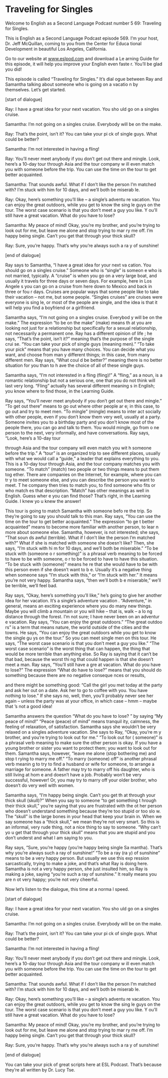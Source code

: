 # Traveling for Singles

Welcome to English as a Second Language Podcast number 5 69: Traveling for Singles.

This is English as a Second Language Podcast episode 569.  I’m your host, Dr. Jeff McQuillan, coming to you from the Center for Educa tional Development in beautiful Los Angeles, California.

Go to our website at www.eslpod.com and download a Le arning Guide for this episode, it will help you improve your English even faste r.  You’ll be glad you did!

This episode is called “Traveling for Singles.”  It’s dial ogue between Ray and Samantha talking about someone who is going on a vacatio n by themselves. Let’s get started.

[start of dialogue]

Ray:  I have a great idea for your next vacation.  You sho uld go on a singles cruise.

Samantha:  I’m not going on a singles cruise.  Everybody will be on the make.

Ray:  That’s the point, isn’t it?  You can take your pi ck of single guys.  What could be better?

Samantha:  I’m not interested in having a fling!

Ray:  You’ll never meet anybody if you don’t get out there and mingle.  Look, here’s a 10-day tour through Asia and the tour company w ill even match you with someone before the trip.  You can use the time on the  tour to get better acquainted.

Samantha:  That sounds awful.  What if I don’t like the person I’m matched with? I’m stuck with him for 10 days, and we’ll both be miserab le.

Ray:  Okay, here’s something you’ll like – a single’s adventu re vacation.  You can enjoy the great outdoors, while you get to know the sing le guys on the tour.  The worst case scenario is that you don’t meet a guy you like.  Y ou’ll still have a great vacation.  What do you have to lose?

 Samantha:  My peace of mind!  Okay, you’re my brother, and you’re trying to look out for me, but leave me alone and stop trying to mar ry me off.  I’m happy being single.  Can’t you get that through your thick skull?

Ray:  Sure, you’re happy.  That’s why you’re always such a ra y of sunshine!

[end of dialogue]

Ray says to Samantha, “I have a great idea for your next va cation.  You should go on a singles cruise.”  Someone who is “single” is someon e who is not married, typically.  A “cruise” is when you go on a very large boat, and usually it travels for three days or seven days.  For example, here in Los Angele s you can go on a cruise from here down to Mexico and back in three or fou r days.  Cruises are popular ways that some people like to take their vacation  – not me, but some people.  “Singles cruises” are cruises were everyone is sing le, or most of the people are single, and the idea is that it will help you find a boyfriend or a girlfriend.

Samantha says, “I’m not going on a singles cruise.  Everybod y will be on the make.”  The expression “to be on the make” (make) means th at you are looking not just for a relationship but specifically for a sexual relationship, not necessarily a permanent one.  Ray has a different opinion of life ; he says, “That’s the point, isn’t it?” meaning that’s the purpose of the single crui se.  “You can take your pick of single guys (meaning men).”  “To take your pick” means that you have many choices.  You can decide what you want, and choose from man y different things; in this case, from many different men.  Ray says, “What coul d be better?” meaning there is no better situation for you than to h ave the choice of all of these single guys.

Samantha says, “I’m not interested in a fling (fling)!”   A “fling,” as a noun, is a romantic relationship but not a serious one, one that  you do not think will last very long.  “Fling” actually has several different meaning s in English; you know where to find those, in the Learning Guide.

Ray says, “You’ll never meet anybody if you don’t get out there and mingle.”  “To get out there” means to go out where other people ar e; in this case, to go out and try to meet men.  “To mingle” (mingle) means to inter act socially with other people, even if you don’t know them very well, usually at  a party.  Someone invites you to a birthday party and you don’t know most of the people there, you can go and talk to them.  You would mingle, go from o ne person to the next, very informally, and have conversations.  Ray says, “Look, here’s a 10-day tour

 through Asia and the tour company will even match you wit h someone before the trip.”  A “tour” is an organized trip to see different  places, usually with what we would call a “guide,” a leader that explains everything  to you.  This is a 10-day tour through Asia, and the tour company matches you with  someone.  “To match” (match) two people or two things means to put them tog ether.  There are companies on the Internet, for example, where you can tr y to meet someone else, and you can describe the person you want to meet.  T he company then tries to match you, to find someone who fits or who match es that description. “Match” has other meanings as well in English.  Guess wher e you can find those?  That’s right, in the Learning Guide.  I knew yo u knew the answer!

This tour is going to match Samantha with someone befo re the trip.  So they’re going to say you should talk to this man.  Ray says, “You can  use the time on the tour to get better acquainted.”  The expression “to ge t better acquainted” means to become more familiar with another person, to lear n more about someone else. Samantha, however, is not interested; she says, “That soun ds awful (terrible). What if I don’t like the person I’m matched with?”  What if she is matched with someone she doesn’t like?  Then, she says, “I’m stuck with hi m for 10 days, and we’ll both be miserable.”  “To be stuck with (someone o r something)” is a phrasal verb meaning to be forced to have to be with someone, o r to be forced to have to have this situation.  “To be stuck with (someone)” means he re that she would have to be with this person even if she doesn’t want to b e.  Usually it’s a negative thing when someone says “I’m stuck with this,” or “I’m stuck with her.”  It means you’re not very happy.  Samantha says, “then we’ll both b e miserable,” we’ll be terrible, we’ll feel bad.

Ray says, “Okay, here’s something you’ll like,” he’s going to  give her another idea for her vacation.  It’s a single’s adventure vacation .  “Adventure,” in general, means an exciting experience where you do many new things.   Maybe you will climb a mountain or you will hike – that is, walk – a lo ng distance through the forest.  I’m not sure; I have never been on an adventur e vacation.  Ray says, “You can enjoy the great outdoors.”  “The great outdoo rs” is a term that means nature, the world outside of the cities and the towns.  He says, “You can enjoy the great outdoors while you get to know the single gu ys on the tour.”  So you can meet single men on this tour.  He says, “The worst case  scenario is that you don’t meet a guy you like.”  “The worst case scenario” is  the worst thing that can happen, the thing that would be more terrible than anything else.  So Ray is saying that it can’t be that bad, because the worst thi ng that could happen is that she doesn’t meet a man.  Ray says, “You’ll still have a gre at vacation.  What do you have to lose?”  The expression “What do have to lose?” means that you should do something because there are no negative conseque nces or results,

 and there might be something good: “Call the girl you  met today at the party and ask her out on a date.  Ask her to go to coffee with you.   You have nothing to lose.”  If she says no, well, then, you’ll probably never see her again – unless the party was at your office, in which case – hmm – maybe that ’s not a good idea!

Samantha answers the question “What do you have to lose? ” by saying “My peace of mind!”  “Peace (peace) of mind” means tranquil ity, calmness, the feeling of relaxation, of satisfaction.  Samantha says she wouldn’t  be very relaxed on a singles adventure vacation.  She says to Ray, “Okay, you’re m y brother, and you’re trying to look out for me.”  “To look out for ( someone)” is a phrasal verb meaning to make sure the other person is okay.  If you have  a young brother or sister you want to protect them; you want to look out for them.  Samantha says, however, “leave me alone (stop bothering me) and stop t rying to marry me off.” “To marry (someone) off” is another phrasal verb meanin g to try to find a husband or wife for someone, to arrange a marriage for someone.  A father may try to marry off his daughter, who is still living at hom e and doesn’t have a job. Probably won’t be very successful, however!  Or, you may try to marry off your older brother, who doesn’t do very well with women.

Samantha says, “I’m happy being single.  Can’t you get th at through your thick skull (skull)?”  When you say to someone “to get something t hrough their thick skull,” you’re saying that you are frustrated with the ot her person who doesn’t understand something because they’re too stupid or too slo w.  The “skull” is the large bones in your head that keep your brain in.  When  we say someone has a “thick skull,” we mean they’re not very smart.  So this is an  informal, very rude thing, not a nice thing to say to someone.  “Why can’t yo u get that through your thick skull” means that you are stupid and you don’t underst and what I am saying to you.

Ray says, “Sure, you’re happy (you’re happy being single Sa mantha).  That’s why you’re always such a ray of sunshine!”  “To be a ray (ra y) of sunshine” means to be a very happy person.  But usually we use this exp ression sarcastically, trying to make a joke, and that’s what Ray is doing here.  Samantha is not a very happy person, she just insulted him, so Ray is making a joke, saying “you’re such a ray of sunshine.”  It really means you are n ot very happy; you’re not very cheerful.

Now let’s listen to the dialogue, this time at a norma l speed.

[start of dialogue]

 Ray:  I have a great idea for your next vacation.  You sho uld go on a singles cruise.

Samantha:  I’m not going on a singles cruise.  Everybody will be on the make.

Ray:  That’s the point, isn’t it?  You can take your pi ck of single guys.  What could be better?

Samantha:  I’m not interested in having a fling!

Ray:  You’ll never meet anybody if you don’t get out there and mingle.  Look, here’s a 10-day tour through Asia and the tour company w ill even match you with someone before the trip.  You can use the time on the  tour to get better acquainted.

Samantha:  That sounds awful.  What if I don’t like the person I’m matched with? I’m stuck with him for 10 days, and we’ll both be miserab le.

Ray:  Okay, here’s something you’ll like – a single’s adventu re vacation.  You can enjoy the great outdoors, while you get to know the sing le guys on the tour.  The worst case scenario is that you don’t meet a guy you like.  Y ou’ll still have a great vacation.  What do you have to lose?

Samantha:  My peace of mind!  Okay, you’re my brother, and you’re trying to look out for me, but leave me alone and stop trying to mar ry me off.  I’m happy being single.  Can’t you get that through your thick skull?

Ray:  Sure, you’re happy.  That’s why you’re always such a ra y of sunshine!

[end of dialogue]

You can take your pick of great scripts here at ESL Podcast.   That’s because they’re all written by Dr. Lucy Tse.





